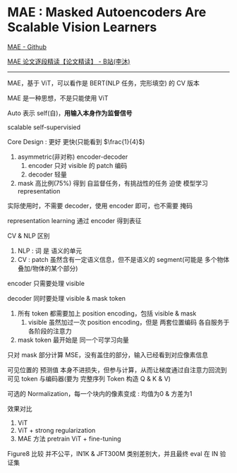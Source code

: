 # MAE : Masked Autoencoders Are Scalable Vision Learners

[MAE - Github](https://github.com/facebookresearch/mae)

[MAE 论文逐段精读【论文精读】 - B站(李沐)](https://www.bilibili.com/video/BV1sq4y1q77t)

---

MAE，基于 ViT，可以看作是 BERT(NLP 任务，完形填空) 的 CV 版本

MAE 是一种思想，不是只能使用 ViT

Auto 表示 self(自)，**用输入本身作为监督信号**

scalable self-supervisied

Core Design : 更好 更快(只能看到 $\frac{1}{4}$)
1. asymmetric(非对称) encoder-decoder
   1. encoder 只对 visible 的 patch 编码
   2. decoder 轻量
2. mask 高比例(75%) 得到 自监督任务，有挑战性的任务 迫使 模型学习 representation


实际使用时，不需要 decoder，使用 encoder 即可，也不需要 掩码

representation learning 通过 encoder 得到表征

CV & NLP 区别
1. NLP : 词 是 语义的单元
2. CV  : patch 虽然含有一定语义信息，但不是语义的 segment(可能是 多个物体叠加/物体的某个部分)



encoder 只需要处理 visible

decoder 同时要处理 visible & mask token
1. 所有 token 都需要加上 position encoding，包括 visible & mask
   1. visible 虽然加过一次 position encoding，但是 两套位置编码 各自服务于各阶段的注意力
2. mask token 最开始是 同一个可学习向量

只对 mask 部分计算 MSE，没有盖住的部分，输入已经看到对应像素信息

可见位置的 预测值 本身不进损失，但参与计算，从而让梯度通过自注意力回流到可见 token 与编码器(要为 完整序列 Token 构造 Q & K & V)

可选的 Normalization，每一个块内的像素变成 : 均值为0 & 方差为1

效果对比
1. ViT
2. ViT + strong regularization
3. MAE 方法 pretrain ViT + fine-tuning


Figure8 比较 并不公平，IN1K & JFT300M 类别差别大，并且最终 eval 在 IN 验证集



